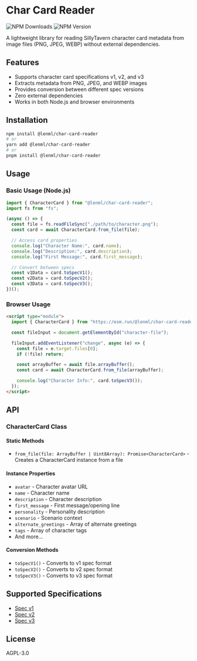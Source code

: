 # Char Card Reader

![NPM Downloads](https://img.shields.io/npm/dm/%40lenml%2Fchar-card-reader)
![NPM Version](https://img.shields.io/npm/v/%40lenml%2Fchar-card-reader)

A lightweight library for reading SillyTavern character card metadata from image files (PNG, JPEG, WEBP) without external dependencies.

## Features

- Supports character card specifications v1, v2, and v3
- Extracts metadata from PNG, JPEG, and WEBP images
- Provides conversion between different spec versions
- Zero external dependencies
- Works in both Node.js and browser environments

## Installation

```bash
npm install @lenml/char-card-reader
# or
yarn add @lenml/char-card-reader
# or
pnpm install @lenml/char-card-reader
```

## Usage

### Basic Usage (Node.js)

```javascript
import { CharacterCard } from "@lenml/char-card-reader";
import fs from "fs";

(async () => {
  const file = fs.readFileSync("./path/to/character.png");
  const card = await CharacterCard.from_file(file);

  // Access card properties
  console.log("Character Name:", card.name);
  console.log("Description:", card.description);
  console.log("First Message:", card.first_message);

  // Convert between specs
  const v1Data = card.toSpecV1();
  const v2Data = card.toSpecV2();
  const v3Data = card.toSpecV3();
})();
```

### Browser Usage

```html
<script type="module">
  import { CharacterCard } from "https://esm.run/@lenml/char-card-reader";

  const fileInput = document.getElementById("character-file");

  fileInput.addEventListener("change", async (e) => {
    const file = e.target.files[0];
    if (!file) return;

    const arrayBuffer = await file.arrayBuffer();
    const card = await CharacterCard.from_file(arrayBuffer);

    console.log("Character Info:", card.toSpecV3());
  });
</script>
```

## API

### CharacterCard Class

#### Static Methods

- `from_file(file: ArrayBuffer | Uint8Array): Promise<CharacterCard>` - Creates a CharacterCard instance from a file

#### Instance Properties

- `avatar` - Character avatar URL
- `name` - Character name
- `description` - Character description
- `first_message` - First message/opening line
- `personality` - Personality description
- `scenario` - Scenario context
- `alternate_greetings` - Array of alternate greetings
- `tags` - Array of character tags
- And more...

#### Conversion Methods

- `toSpecV1()` - Converts to v1 spec format
- `toSpecV2()` - Converts to v2 spec format
- `toSpecV3()` - Converts to v3 spec format

## Supported Specifications

- [Spec v1](https://github.com/malfoyslastname/character-card-spec-v2/blob/main/spec_v1.md)
- [Spec v2](https://github.com/malfoyslastname/character-card-spec-v2)
- [Spec v3](https://github.com/kwaroran/character-card-spec-v3/blob/main/SPEC_V3.md)

## License

AGPL-3.0
